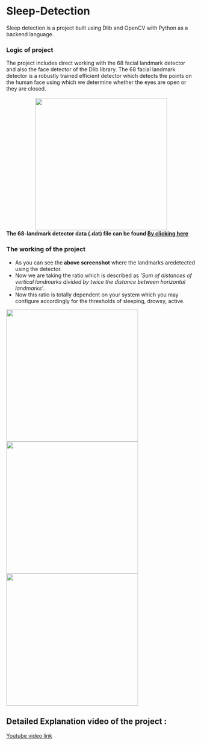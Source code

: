# Sleep-Detection
Sleep detection is a project built using Dlib and OpenCV with Python as a backend language.
<h3>Logic of project</h3>
The project includes direct working with the 68 facial landmark detector and also the face detector of the Dlib library.
The 68 facial landmark detector is a robustly trained efficient detector which detects the points on the human face using which 
we determine whether the eyes are open or they are closed.</br></br>
<center><img src="https://raw.githubusercontent.com/infoaryan/Driver-Drowsiness-Detection/master/screenshots/landmarks.jpg" align="center" height="350"></center>
<b>The 68-landmark detector data (.dat) file can be found <a href="http://dlib.net/files/shape_predictor_68_face_landmarks.dat.bz2"> By clicking here</a></B>

<h3>The working of the project</h3>
<ul><li>As you can see the<b> above screenshot</b> where the landmarks aredetected using the detector.
<li>Now we are taking the ratio which is described as <i>'Sum of distances of vertical landmarks divided by twice the distance between horizontal landmarks'</i>.
<li>Now this ratio is totally dependent on your system which you may configure accordingly for the thresholds of sleeping, drowsy, active.</ul>
<p><img src="https://raw.githubusercontent.com/infoaryan/Driver-Drowsiness-Detection/master/screenshots/active.jpg" align="center" height="350">
<img src="https://raw.githubusercontent.com/infoaryan/Driver-Drowsiness-Detection/master/screenshots/drowsy.jpg" align="center" height="350">
<img src="https://raw.githubusercontent.com/infoaryan/Driver-Drowsiness-Detection/master/screenshots/sleepy.jpg" align="center" height="350">

<h2>Detailed Explanation video of the project : </h2><a href="https://youtu.be/ksi42rwGyas">Youtube video link</a>
